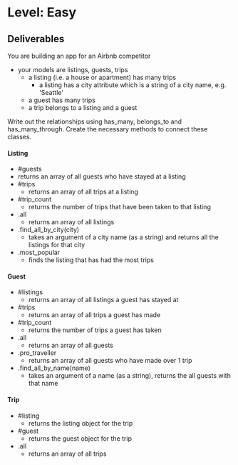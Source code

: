 # Level: Easy

## Deliverables

You are building an app for an Airbnb competitor

- your models are listings, guests, trips
  - a listing (i.e. a house or apartment) has many trips
    - a listing has a city attribute which is a string of a city name, e.g. 'Seattle'
  - a guest has many trips
  - a trip belongs to a listing and a guest

Write out the relationships using has_many, belongs_to and has_many_through.
Create the necessary methods to connect these classes.

#### Listing

 - #guests
  - returns an array of all guests who have stayed at a listing
- #trips
  - returns an array of all trips at a listing
- #trip_count
  - returns the number of trips that have been taken to that listing
- .all
  - returns an array of all listings
- .find_all_by_city(city)
  - takes an argument of a city name (as a string) and returns all the listings for that city
- .most_popular
  - finds the listing that has had the most trips

#### Guest

- #listings
  - returns an array of all listings a guest has stayed at
- #trips
  - returns an array of all trips a guest has made
- #trip_count
  - returns the number of trips a guest has taken
- .all
  - returns an array of all guests
- .pro_traveller
  - returns an array of all guests who have made over 1 trip
- .find_all_by_name(name)
  - takes an argument of a name (as a string), returns the all guests with that name

#### Trip

- #listing
  - returns the listing object for the trip 
- #guest
  - returns the guest object for the trip
- .all
  - returns an array of all trips
